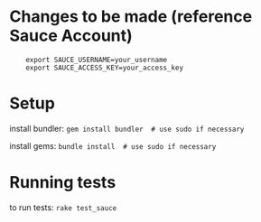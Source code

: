 # Changes to be made (reference Sauce Account)

```
	export SAUCE_USERNAME=your_username
	export SAUCE_ACCESS_KEY=your_access_key
```

# Setup
install bundler: `gem install bundler  # use sudo if necessary`

install gems: `bundle install  # use sudo if necessary`

# Running tests
to run tests: `rake test_sauce`


